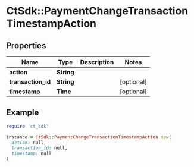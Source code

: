 # CtSdk::PaymentChangeTransactionTimestampAction

## Properties

| Name | Type | Description | Notes |
| ---- | ---- | ----------- | ----- |
| **action** | **String** |  |  |
| **transaction_id** | **String** |  | [optional] |
| **timestamp** | **Time** |  | [optional] |

## Example

```ruby
require 'ct_sdk'

instance = CtSdk::PaymentChangeTransactionTimestampAction.new(
  action: null,
  transaction_id: null,
  timestamp: null
)
```

